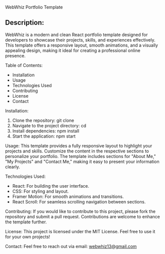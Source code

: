 WebWhiz Portfolio Template

## Description:
WebWhiz is a modern and clean React portfolio template designed for developers to showcase their projects, skills, and experiences effectively. This template offers a responsive layout, smooth animations, and a visually appealing design, making it ideal for creating a professional online presence.

Table of Contents:
- Installation
- Usage
- Technologies Used
- Contributing
- License
- Contact

Installation:
1. Clone the repository:
   git clone <repository-url>
2. Navigate to the project directory:
   cd <project-directory>
3. Install dependencies:
   npm install
4. Start the application:
   npm start

Usage:
This template provides a fully responsive layout to highlight your projects and skills. Customize the content in the respective sections to personalize your portfolio. The template includes sections for "About Me," "My Projects" and "Contact Me," making it easy to present your information clearly.

Technologies Used:
- React: For building the user interface.
- CSS: For styling and layout.
- Framer Motion: For smooth animations and transitions.
- React Scroll: For seamless scrolling navigation between sections.

Contributing:
If you would like to contribute to this project, please fork the repository and submit a pull request. Contributions are welcome to enhance the template further.

License:
This project is licensed under the MIT License. Feel free to use it for your own projects!

Contact:
Feel free to reach out via email: webwhiz13@gmail.com
